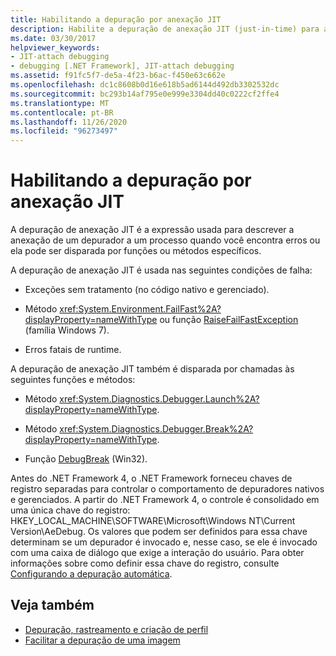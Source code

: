 ```yaml
---
title: Habilitando a depuração por anexação JIT
description: Habilite a depuração de anexação JIT (just-in-time) para anexar um depurador a um processo quando você encontrar erros. Ele pode ser disparado por determinados métodos ou funções.
ms.date: 03/30/2017
helpviewer_keywords:
- JIT-attach debugging
- debugging [.NET Framework], JIT-attach debugging
ms.assetid: f91fc5f7-de5a-4f23-b6ac-f450e63c662e
ms.openlocfilehash: dc1c8608b0d16e618b5ad6144d492db3302532dc
ms.sourcegitcommit: bc293b14af795e0e999e3304dd40c0222cf2ffe4
ms.translationtype: MT
ms.contentlocale: pt-BR
ms.lasthandoff: 11/26/2020
ms.locfileid: "96273497"
---
```

# <a name="enabling-jit-attach-debugging"></a>Habilitando a depuração por anexação JIT

A depuração de anexação JIT é a expressão usada para descrever a anexação de um depurador a um processo quando você encontra erros ou ela pode ser disparada por funções ou métodos específicos.  
  
 A depuração de anexação JIT é usada nas seguintes condições de falha:  
  
- Exceções sem tratamento (no código nativo e gerenciado).  
  
- Método <xref:System.Environment.FailFast%2A?displayProperty=nameWithType> ou função [RaiseFailFastException](/windows/win32/api/errhandlingapi/nf-errhandlingapi-raisefailfastexception) (família Windows 7).  
  
- Erros fatais de runtime.  
  
 A depuração de anexação JIT também é disparada por chamadas às seguintes funções e métodos:  
  
- Método <xref:System.Diagnostics.Debugger.Launch%2A?displayProperty=nameWithType>.  
  
- Método <xref:System.Diagnostics.Debugger.Break%2A?displayProperty=nameWithType>.  
  
- Função [DebugBreak](/windows/win32/api/debugapi/nf-debugapi-debugbreak) (Win32).  
  
 Antes do .NET Framework 4, o .NET Framework forneceu chaves de registro separadas para controlar o comportamento de depuradores nativos e gerenciados. A partir do .NET Framework 4, o controle é consolidado em uma única chave do registro: HKEY_LOCAL_MACHINE\SOFTWARE\Microsoft\Windows NT\Current Version\AeDebug. Os valores que podem ser definidos para essa chave determinam se um depurador é invocado e, nesse caso, se ele é invocado com uma caixa de diálogo que exige a interação do usuário. Para obter informações sobre como definir essa chave do registro, consulte [Configurando a depuração automática](/windows/win32/debug/configuring-automatic-debugging).  
  
## <a name="see-also"></a>Veja também

- [Depuração, rastreamento e criação de perfil](index.md)
- [Facilitar a depuração de uma imagem](making-an-image-easier-to-debug.md)
